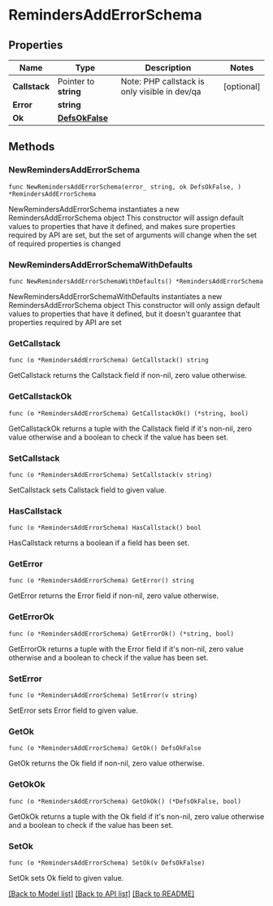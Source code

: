 # RemindersAddErrorSchema

## Properties

Name | Type | Description | Notes
------------ | ------------- | ------------- | -------------
**Callstack** | Pointer to **string** | Note: PHP callstack is only visible in dev/qa | [optional] 
**Error** | **string** |  | 
**Ok** | [**DefsOkFalse**](DefsOkFalse.md) |  | 

## Methods

### NewRemindersAddErrorSchema

`func NewRemindersAddErrorSchema(error_ string, ok DefsOkFalse, ) *RemindersAddErrorSchema`

NewRemindersAddErrorSchema instantiates a new RemindersAddErrorSchema object
This constructor will assign default values to properties that have it defined,
and makes sure properties required by API are set, but the set of arguments
will change when the set of required properties is changed

### NewRemindersAddErrorSchemaWithDefaults

`func NewRemindersAddErrorSchemaWithDefaults() *RemindersAddErrorSchema`

NewRemindersAddErrorSchemaWithDefaults instantiates a new RemindersAddErrorSchema object
This constructor will only assign default values to properties that have it defined,
but it doesn't guarantee that properties required by API are set

### GetCallstack

`func (o *RemindersAddErrorSchema) GetCallstack() string`

GetCallstack returns the Callstack field if non-nil, zero value otherwise.

### GetCallstackOk

`func (o *RemindersAddErrorSchema) GetCallstackOk() (*string, bool)`

GetCallstackOk returns a tuple with the Callstack field if it's non-nil, zero value otherwise
and a boolean to check if the value has been set.

### SetCallstack

`func (o *RemindersAddErrorSchema) SetCallstack(v string)`

SetCallstack sets Callstack field to given value.

### HasCallstack

`func (o *RemindersAddErrorSchema) HasCallstack() bool`

HasCallstack returns a boolean if a field has been set.

### GetError

`func (o *RemindersAddErrorSchema) GetError() string`

GetError returns the Error field if non-nil, zero value otherwise.

### GetErrorOk

`func (o *RemindersAddErrorSchema) GetErrorOk() (*string, bool)`

GetErrorOk returns a tuple with the Error field if it's non-nil, zero value otherwise
and a boolean to check if the value has been set.

### SetError

`func (o *RemindersAddErrorSchema) SetError(v string)`

SetError sets Error field to given value.


### GetOk

`func (o *RemindersAddErrorSchema) GetOk() DefsOkFalse`

GetOk returns the Ok field if non-nil, zero value otherwise.

### GetOkOk

`func (o *RemindersAddErrorSchema) GetOkOk() (*DefsOkFalse, bool)`

GetOkOk returns a tuple with the Ok field if it's non-nil, zero value otherwise
and a boolean to check if the value has been set.

### SetOk

`func (o *RemindersAddErrorSchema) SetOk(v DefsOkFalse)`

SetOk sets Ok field to given value.



[[Back to Model list]](../README.md#documentation-for-models) [[Back to API list]](../README.md#documentation-for-api-endpoints) [[Back to README]](../README.md)


